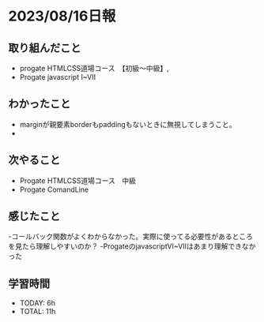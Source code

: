 # 2023/08/16日報
## 取り組んだこと
- progate HTMLCSS道場コース　【初級〜中級】,
- Progate javascript I~VII

 
## わかったこと
- marginが親要素borderもpaddingもないときに無視してしまうこと。
- 
  
## 次やること
- Progate HTMLCSS道場コース　中級
- Progate ComandLine

## 感じたこと
-コールバック関数がよくわからなかった。実際に使ってる必要性があるところを見たら理解しやすいのか？
-ProgateのjavascriptVI~VIIはあまり理解できなかった


## 学習時間
- TODAY: 6h
- TOTAL: 11h
